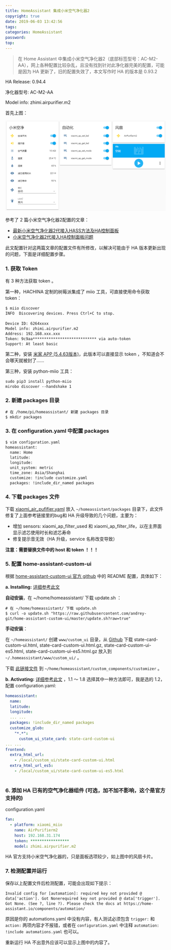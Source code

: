 ```yaml
---
title: HomeAssistant 集成小米空气净化器2
copyright: true
date: 2019-06-03 13:42:56
tags:
categories: HomeAssistant
password:
top:
---
```


> 在 Home Assistant 中集成小米空气净化器2（底部标签型号：AC-M2-AA），网上各种配置比较杂乱，且没有找到针对此净化器完美的配置，可能是因为 HA 更新了，旧的配置失效了，本文写作时 HA 的版本是 0.93.2

<!--more-->

HA Release: 0.94.4

净化器型号: AC-M2-AA

Model info: zhimi.airpurifier.m2

首先上图：

![米空气净化器2](https://raw.githubusercontent.com/rangerzhou/ImageHosting/master/Hass_Resources/ScreenShots_AirPurifier2.PNG)

参考了 2 篇小米空气净化器2配置的文章：

- [最新小米空气净化器2代接入HASS方法及HA控制面板](https://bbs.hassbian.com/thread-1657-1-1.html) 
- [小米空气净化器2代接入HA控制面板问题](https://bbs.hassbian.com/thread-6065-1-1.html)

此文配置针对这两篇文章的配置文件有所修改，以解决可能由于 HA 版本更新出现的问题，下面是详细配置步骤。

### 1. 获取 Token

有 3 种方法获取 token 。

第一种，HACHINA 定制的树莓派集成了 miio 工具，可直接使用命令获取 token：

``` shell
$ miio discover
INFO  Discovering devices. Press Ctrl+C to stop.

Device ID: 6264xxxx
Model info: zhimi.airpurifier.m2
Address: 192.168.xxx.xxx
Token: 9c9aa**************************** via auto-token
Support: At least basic
```

第二种，安装 [米家 APP (5.4.63版本)](https://github.com/rangerzhou/ImageHosting/tree/master/apps)，此版本可以直接显示 token ，不知道会不会哪天就被封了……

第三种，安装 python-miio 工具：

``` shell
sudo pip3 install python-miio
mirobo discover --handshake 1
```

### 2. 新建 packages 目录

``` shell
# 在 /home/pi/homeassistant/ 新建 packages 目录
$ mkdir packages
```

### 3. 在 configuration.yaml 中配置 packages

``` shell
$ vim configuration.yaml
homeassistant:
  name: Home
  latitude: 
  longitude:
  unit_system: metric
  time_zone: Asia/Shanghai
  customize: !include customize.yaml
  packages: !include_dir_named packages
```

### 4. 下载 packages 文件

下载 [ xiaomi_air_pufifier.yaml](https://github.com/rangerzhou/HomeAssistant/tree/master/xiaomiAirPurifier2/packages) 放入 `~/homeassistant/packages` 目录下，此文件修复了上面参考链接里的bug和 HA 升级导致的几个问题，主要为：

- 增加 sensors: xiaomi_ap_filter_used 和 xiaomi_ap_filter_life，以在主界面显示滤芯使用时长和滤芯寿命
- 修复提示音无效（HA 升级，service 名称改变导致）

**注意：需要替换文件中的 host 和 token ！！！**  

### 5. 配置 home-assistant-custom-ui

根据 [home-assistant-custom-ui 官方 github](https://github.com/andrey-git/home-assistant-custom-ui) 中的 README 配置，具体如下：

**a. Installing:** [详细参考此文](https://github.com/andrey-git/home-assistant-custom-ui/blob/master/docs/installing.md) 

**自动安装**，在 ~/home/homeassistant/ 下载 update.sh ：

``` shell
# 在 ~/home/homeassistant/ 下载 update.sh
$ curl -o update.sh "https://raw.githubusercontent.com/andrey-git/home-assistant-custom-ui/master/update.sh?raw=true"

```

**手动安装**：

在 `~/homeassistant/` 创建 `www/custom_ui` 目录，从 [Github](https://github.com/andrey-git/home-assistant-custom-ui) 下载 state-card-custom-ui.html, state-card-custom-ui.html.gz, state-card-custom-ui-es5.html, state-card-custom-ui-es5.html.gz 放入到 `~/.homeassistant/www/custom_ui/` 。

下载 [此链接文件](https://github.com/andrey-git/home-assistant-customizer/tree/master/customizer)  到 `~/home/homeassistant/custom_components/customizer` 。

**b. Activating:** [详细参考此文](https://github.com/andrey-git/home-assistant-custom-ui/blob/master/docs/activating.md) ，1.1 ～ 1.8 选择其中一种方法即可，我是选的 1.2，配置 configuration.yaml:

``` yaml
homeassistant:
  name:
  latitude:
  longitude:
  ... ...
  packages: !include_dir_named packages
  customize_glob:
    "*.*":
      custom_ui_state_card: state-card-custom-ui
... ...
frontend:
  extra_html_url:
    - /local/custom_ui/state-card-custom-ui.html
  extra_html_url_es5:
    - /local/custom_ui/state-card-custom-ui-es5.html
    

```

### 6. 添加 HA 已有的空气净化器组件 (可选，加不加不影响，这个是官方支持的)

configuration.yaml

``` yaml
fan:
  - platform: xiaomi_miio
    name: AirPurifierm2
    host: 192.168.31.174
    token: *****************
    model: zhimi.airpurifier.m2
```

HA 官方支持小米空气净化器的，只是面板选项较少，如上图中的风扇卡片。

### 7. 检测配置并运行

保存以上配置文件后检测配置，可能会出现如下提示：

``` shell
Invalid config for [automation]: required key not provided @ data['action']. Got Nonerequired key not provided @ data['trigger']. Got None. (See ?, line ?). Please check the docs at https://home-assistant.io/components/automation/
```

原因是你的 automations.yaml 中没有内容，有人测试必须包含 `trigger:` 和 `action:` 两项内容才不报错，或者在 `configuration.yaml` 中注释 `automation: !include automations.yaml` 也可以。

重新运行 HA 不出意外应该可以显示上图中的内容了。

